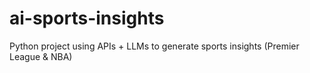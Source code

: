 # ai-sports-insights
Python project using APIs + LLMs to generate sports insights (Premier League &amp; NBA)
